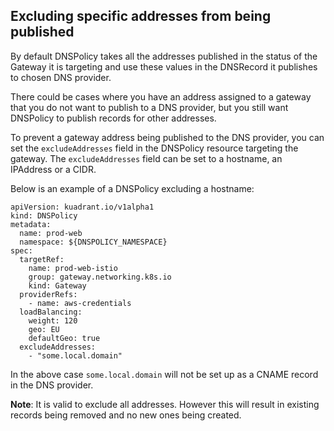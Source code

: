 ## Excluding specific addresses from being published

By default DNSPolicy takes all the addresses published in the status of the Gateway it is targeting and use these values in the DNSRecord it publishes to chosen DNS provider. 

There could be cases where you have an address assigned to a gateway that you do not want to publish to a DNS provider, but you still want DNSPolicy to publish records for other addresses.

To prevent a gateway address being published to the DNS provider, you can set the `excludeAddresses` field in the DNSPolicy resource targeting the gateway. The `excludeAddresses` field can be set to a hostname, an IPAddress or a CIDR.

Below is an example of a DNSPolicy excluding a hostname:

```
apiVersion: kuadrant.io/v1alpha1
kind: DNSPolicy
metadata:
  name: prod-web
  namespace: ${DNSPOLICY_NAMESPACE}
spec:
  targetRef:
    name: prod-web-istio
    group: gateway.networking.k8s.io
    kind: Gateway
  providerRefs:
    - name: aws-credentials
  loadBalancing:
    weight: 120
    geo: EU
    defaultGeo: true
  excludeAddresses:
    - "some.local.domain"
```

In the above case `some.local.domain` will not be set up as a CNAME record in the DNS provider.

**Note**: It is valid to exclude all addresses. However this will result in existing records being removed and no new ones being created.
